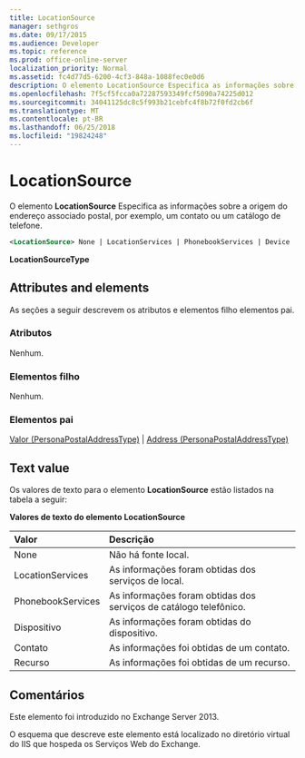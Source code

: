 ```yaml
---
title: LocationSource
manager: sethgros
ms.date: 09/17/2015
ms.audience: Developer
ms.topic: reference
ms.prod: office-online-server
localization_priority: Normal
ms.assetid: fc4d77d5-6200-4cf3-848a-1088fec0e0d6
description: O elemento LocationSource Especifica as informações sobre a origem do endereço associado postal, por exemplo, um contato ou um catálogo de telefone.
ms.openlocfilehash: 7f5cf5fcca0a72287593349fcf5090a74225d012
ms.sourcegitcommit: 34041125dc8c5f993b21cebfc4f8b72f0fd2cb6f
ms.translationtype: MT
ms.contentlocale: pt-BR
ms.lasthandoff: 06/25/2018
ms.locfileid: "19824248"
---
```

# <a name="locationsource"></a>LocationSource

O elemento **LocationSource** Especifica as informações sobre a origem do endereço associado postal, por exemplo, um contato ou um catálogo de telefone. 
  
```XML
<LocationSource> None | LocationServices | PhonebookServices | Device | Contact | Resource </LocationSource>
```

 **LocationSourceType**
## <a name="attributes-and-elements"></a>Attributes and elements

As seções a seguir descrevem os atributos e elementos filho elementos pai.
  
### <a name="attributes"></a>Atributos

Nenhum.
  
### <a name="child-elements"></a>Elementos filho

Nenhum.
  
### <a name="parent-elements"></a>Elementos pai

[Valor (PersonaPostalAddressType)](value-personapostaladdresstype.md) | [Address (PersonaPostalAddressType)](postaladdress-personapostaladdresstype.md)
  
## <a name="text-value"></a>Text value

Os valores de texto para o elemento **LocationSource** estão listados na tabela a seguir: 
  
**Valores de texto do elemento LocationSource**

|**Valor**|**Descrição**|
|:-----|:-----|
|None  <br/> |Não há fonte local.  <br/> |
|LocationServices  <br/> |As informações foram obtidas dos serviços de local.  <br/> |
|PhonebookServices  <br/> |As informações foram obtidas dos serviços de catálogo telefônico.  <br/> |
|Dispositivo  <br/> |As informações foram obtidas do dispositivo.  <br/> |
|Contato  <br/> |As informações foi obtidas de um contato.  <br/> |
|Recurso  <br/> |As informações foi obtidas de um recurso.  <br/> |
   
## <a name="remarks"></a>Comentários

Este elemento foi introduzido no Exchange Server 2013.
  
O esquema que descreve este elemento está localizado no diretório virtual do IIS que hospeda os Serviços Web do Exchange.
  

